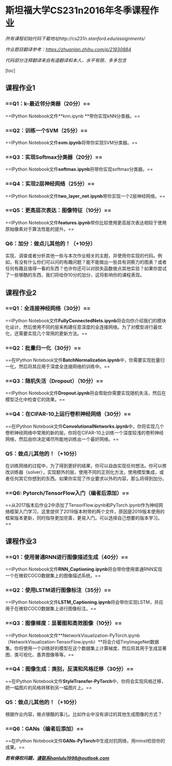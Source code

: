 # 斯坦福大学CS231n2016年冬季课程作业

*所有课程初始代码下载地址http://cs231n.stanford.edu/assignments/*

*作业题目翻译参考：https://zhuanlan.zhihu.com/p/21930884*

*代码部分注释翻译来自有道翻译和本人，水平有限，多多包含*

[toc]

## 课程作业1

### ==Q1：k-最近邻分类器（20分）==

==IPython Notebook文件**knn.ipynb **带你实现kNN分类器。==

### ==Q2：训练一个SVM（25分）==

==IPython Notebook文件**svm.ipynb**将带你实现SVM分类器。==

### ==Q3：实现Softmax分类器（20分）==

==IPython Notebook文件**softmax.ipynb**将带你实现softmax分类器。==

### ==Q4：实现2层神经网络（25分）==

==IPython Notebook文件**two_layer_net.ipynb**带你实现一个2层神经网络。==

### ==Q5：更高层次表达：图像特征（10分）==

==IPython Notebook文件**features.ipynb**带你比较使用更高层次表达相较于使用原始像素对于算法性能的提升。==

### Q6：加分：做点儿其他的！（+10分）

实现、调查或者分析其他一些与本次作业相关的主题，并使用你实现的代码。例如，有没有什么你们可以问的有趣问题？能不能做出一些具有洞察力的图表？或者任何有趣且值得一看的东西？也许你还可以对损失函数做点其他实验？如果你尝试了一些够酷的东西，我们将给你10分的加分，这将影响你的课程表现。

## 课程作业2

### ==Q1：全连接神经网络（30分）==

==IPython Notebook文件**FullyConnectedNets.ipynb**将会向你介绍我们的模块化设计，然后使用不同的层来构建任意深度的全连接网络。为了对模型进行最优化，还需要实现几个常用的更新方法。==

### ==Q2：批量归一化（30分）==

==在IPython Notebook文件**BatchNormalization.ipynb**中，你需要实现批量归一化，然后将其应用于深度全连接网络的训练中。==

### ==Q3：随机失活（Dropout）（10分）==

==IPython Notebook文件**Dropout.ipynb**将会帮助你需要实现随机失活，然后在模型泛化中检查它的效果。==

### ==Q4：在CIFAR-10上运行卷积神经网络（30分）==

==在IPython Notebook文件**ConvolutionalNetworks.ipynb**中，你将实现几个卷积神经网络中常用的新的层。你将在CIFAR-10上训练一个深度较浅的卷积神经网络，然后由你决定竭尽所能地训练出一个最好网络。==

### Q5：做点儿其他的！（+10分） 

在训练网络的过程中，为了得到更好的结果，你可以自由实现任何想法。你可以修改训练器（solver），实现额外的层，使用不同的正则化方法，使用模型集成，或者任何其它你想到的东西。如果你实现了作业要求以外的内容，那么将得到加分。

### ==Q6: Pytorch/TensorFlow入门（编者后添加）==

==从2017版本后作业2中添加了TensorFlow.ipynb和PyTorch.ipynb作为神经网络框架入门学习，这里提供了2019版本附带的两个文件，原因是2019版本使用的框架版本更新，同时指导更加完善，更易入门。可以选择自己想要的版本学习。==

## 课程作业3

### ==Q1：使用普通RNN进行图像描述生成（40分）==

==IPython Notebook文件**RNN_Captioning.ipynb**将会带你使用普通RNN实现一个在微软COCO数据集上的图像描述系统。==

### ==Q2：使用LSTM进行图像标注（35分）==

==IPython Notebook文件**LSTM_Captioning.ipynb**将会带你实现LSTM，并应用于在微软COCO数据集上进行图像标注。==

### ==Q3：图像梯度：显著图和高效图像（10分）==

==IPython Notebook文件**NetworkVisualization-PyTorch.ipynb（NetworkVisualization-TensorFlow.ipynb）**将会介绍TinyImageNet数据集。你将使用一个训练好的模型在这个数据集上计算梯度，然后将其用于生成显著图、类可视化、愚弄图像等等。==

### ==Q4：图像生成：类别，反演和风格迁移（30分）==

==在IPython Notebook文件**StyleTransfer-PyTorch**中，你将会实现风格迁移，把一幅图片的风格转移到另一幅图片上。==

### Q5：做点儿其他的！（+10分） 

根据作业内容，做点够酷的事儿。比如作业中没有讲过的其他生成图像的方式？

### ==Q6：GANs（编者后添加）==

==在IPython Notebook文件**GANs-PyTorch**中生成对抗网络，用minst检验你的成果。==

***若有侵权问题，请联系hanlulu1998@outlook.com***



